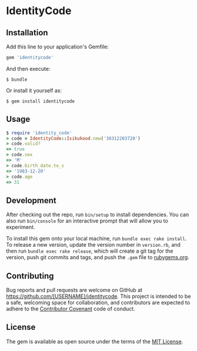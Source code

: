 # IdentityCode

## Installation

Add this line to your application's Gemfile:

```ruby
gem 'identitycode'
```

And then execute:

    $ bundle

Or install it yourself as:

    $ gem install identitycode

## Usage

```ruby
$ require 'identity_code'
> code = IdentityCode::Isikukood.new('38312203720')
> code.valid?
=> true
> code.sex
=> 'M'
> code.birth_date.to_s
=> '1983-12-20'
> code.age
=> 31
```

## Development

After checking out the repo, run `bin/setup` to install dependencies. You can also run `bin/console` for an interactive prompt that will allow you to experiment.

To install this gem onto your local machine, run `bundle exec rake install`. To release a new version, update the version number in `version.rb`, and then run `bundle exec rake release`, which will create a git tag for the version, push git commits and tags, and push the `.gem` file to [rubygems.org](https://rubygems.org).

## Contributing

Bug reports and pull requests are welcome on GitHub at https://github.com/[USERNAME]/identitycode. This project is intended to be a safe, welcoming space for collaboration, and contributors are expected to adhere to the [Contributor Covenant](contributor-covenant.org) code of conduct.


## License

The gem is available as open source under the terms of the [MIT License](http://opensource.org/licenses/MIT).
